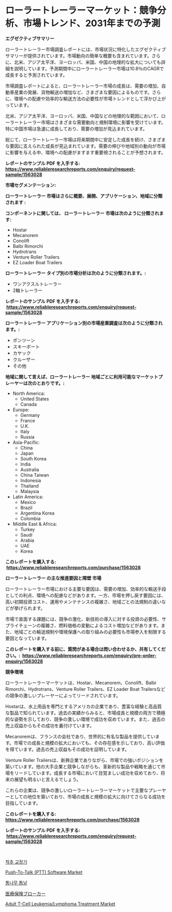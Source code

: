 <p><h1>ローラートレーラーマーケット：競争分析、市場トレンド、2031年までの予測</h1></p><p><strong>エグゼクティブサマリー</strong></p>
<p><p>ローラートレーラー市場調査レポートには、市場状況に特化したエグゼクティブサマリーが提供されています。市場動向の簡単な概要も含まれています。さらに、北米、アジア太平洋、ヨーロッパ、米国、中国の地理的な拡大についても詳細を説明しています。予測期間中にローラートレーラー市場は10.8％のCAGRで成長すると予測されています。</p><p>市場調査レポートによると、ローラートレーラー市場の成長は、需要の増加、自動車産業の発展、貨物輸送の増加など、さまざまな要因によるものです。さらに、環境への配慮や効率的な輸送方法の必要性が市場トレンドとして浮かび上がっています。</p><p>北米、アジア太平洋、ヨーロッパ、米国、中国などの地理的な範囲において、ローラートレーラー市場はさまざまな需要動向と規制環境に影響を受けています。特に中国市場は急速に成長しており、需要の増加が見込まれています。</p><p>総じて、ローラートレーラー市場は将来期間中に安定した成長を続け、さまざまな要因に支えられた成長が見込まれています。需要の伸びや地域別の動向が市場に影響を与える中、環境への配慮がますます重要視されることが予想されます。</p></p>
<p><strong>レポートのサンプル PDF を入手する: <a href="https://www.reliableresearchreports.com/enquiry/request-sample/1563028">https://www.reliableresearchreports.com/enquiry/request-sample/1563028</a></strong></p>
<p><strong>市場セグメンテーション:</strong></p>
<p><strong> ローラートレーラー 市場はさらに概要、展開、アプリケーション、地域に分類されます :</strong></p>
<p><strong>コンポーネントに関しては、 ローラートレーラー 市場は次のように分類されます: &nbsp;</strong></p>
<p><ul><li>Hostar</li><li>Mecanorem</li><li>Conolift</li><li>Balbi Rimorchi</li><li>Hydrotrans</li><li>Venture Roller Trailers</li><li>EZ Loader Boat Trailers</li></ul></p>
<p><strong> ローラートレーラー タイプ別の市場分析は次のように分類されます。:</strong></p>
<p><ul><li>ワンアクスルトレーラー</li><li>2軸トレーラー</li></ul></p>
<p><strong>レポートのサンプル PDF を入手する: &nbsp;<a href="https://www.reliableresearchreports.com/enquiry/request-sample/1563028">https://www.reliableresearchreports.com/enquiry/request-sample/1563028</a></strong></p>
<p><strong> ローラートレーラー アプリケーション別の市場産業調査は次のように分類されます。:</strong></p>
<p><ul><li>ポンツーン</li><li>スキーボート</li><li>カヤック</li><li>クルーザー</li><li>その他</li></ul></p>
<p><strong>地域に関して言えば、ローラートレーラー 地域ごとに利用可能なマーケットプレーヤーは次のとおりです。:</strong></p>
<p><ul>
    <li>
        North America:
        <ul>
            <li>United States</li>
            <li>Canada</li>
        </ul>
    </li>
    <li>
        Europe:
        <ul>
            <li>Germany</li>
            <li>France</li>
            <li>U.K.</li>
            <li>Italy</li>
            <li>Russia</li>
        </ul>
    </li>
    <li>
        Asia-Pacific:
        <ul>
            <li>China</li>
            <li>Japan</li>
            <li>South Korea</li>
            <li>India</li>
            <li>Australia</li>
            <li>China Taiwan</li>
            <li>Indonesia</li>
            <li>Thailand</li>
            <li>Malaysia</li>
        </ul>
    </li>
    <li>
        Latin America:
        <ul>
            <li>Mexico</li>
            <li>Brazil</li>
            <li>Argentina Korea</li>
            <li>Colombia</li>
        </ul>
    </li>
    <li>
        Middle East & Africa:
        <ul>
            <li>Turkey</li>
            <li>Saudi</li>
            <li>Arabia</li>
            <li>UAE</li>
            <li>Korea</li>
        </ul>
    </li>
    </ul></p>
<p><strong>このレポートを購入する: &nbsp;<a href="https://www.reliableresearchreports.com/purchase/1563028">https://www.reliableresearchreports.com/purchase/1563028</a></strong></p>
<p><strong>ローラートレーラー の主な推進要因と障壁 市場</strong></p>
<p><p>ローラートレーラー市場における主要な要因は、需要の増加、効率的な輸送手段としての利点、環境への配慮などがあります。一方、市場を押し戻す要因には、高い初期投資コスト、運用やメンテナンスの複雑さ、地域ごとの法規制の違いなどが挙げられます。</p><p>市場で直面する課題には、競争の激化、新技術の導入に対する投資の必要性、サプライチェーンの複雑さ、燃料価格の変動によるコスト増加などがあります。また、地域ごとの輸送規制や環境保護への取り組みの必要性も市場参入を制限する要因となっています。</p></p>
<p><strong>このレポートを購入する前に、質問がある場合は問い合わせるか、共有してください。:&nbsp; <a href="https://www.reliableresearchreports.com/enquiry/pre-order-enquiry/1563028">https://www.reliableresearchreports.com/enquiry/pre-order-enquiry/1563028</a></strong></p>
<p><strong>競争環境</strong></p>
<p><p>ローラートレーラーマーケットは、Hostar、Mecanorem、Conolift、Balbi Rimorchi、Hydrotrans、Venture Roller Trailers、EZ Loader Boat Trailersなどの競争の激しいプレーヤーによってリードされています。</p><p>Hostarは、水上用品を専門とするアメリカの企業であり、豊富な経験と高品質な製品で知られています。過去の実績からみると、市場成長と規模の両方で積極的な姿勢を示しており、競争の激しい環境で成功を収めています。また、過去の売上収益からもその成功を裏付けています。</p><p>Mecanoremは、フランスの会社であり、世界的に有名な製品を提供しています。市場での成長と規模の拡大においても、その存在感を示しており、高い評価を得ています。過去の売上収益もその成功を証明しています。</p><p>Venture Roller Trailersは、新興企業でありながら、市場での強いポジションを築いています。他の大手企業と競争しながらも、革新的な製品や戦略を通じて市場をリードしています。成長する市場において目覚ましい成功を収めており、将来の展望も明るいと言えるでしょう。</p><p>これらの企業は、競争の激しいローラートレーラーマーケットで主要なプレーヤーとしての地位を築いており、市場の成長と規模の拡大に向けてさらなる成功を目指しています。</p></p>
<p><strong>このレポートを購入する: &nbsp; <a href="https://www.reliableresearchreports.com/purchase/1563028">https://www.reliableresearchreports.com/purchase/1563028</a></strong></p>
<p><strong>レポートのサンプル PDF を入手する: &nbsp;<a href="https://www.reliableresearchreports.com/enquiry/request-sample/1563028">https://www.reliableresearchreports.com/enquiry/request-sample/1563028</a></strong><strong></strong></p>
<p>&nbsp;</p>
<p><p><a href="https://github.com/crfsywufhm81415/Market-Research-Report-List-1/blob/main/48841184683.md">척추 교정기</a></p><p><a href="https://issuu.com/reportprime-2/docs/push-to-talk-ptt-software-market-size-2030.pptx">Push-To-Talk (PTT) Software Market</a></p><p><a href="https://github.com/vs10l4sfg5c/Market-Research-Report-List-1/blob/main/16011224684.md">통나무 톱날</a></p><p><a href="https://github.com/cnnriuez22368/Market-Research-Report-List-1/blob/main/63832835111.md">医療保険ブローカー</a></p><p><a href="https://issuu.com/reportprime-2/docs/adult-t-cell-leukemialymphoma-treatment-market-siz">Adult T-Cell Leukemia/Lymphoma Treatment Market</a></p></p>
